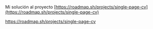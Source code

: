 Mi solución al proyecto [https://roadmap.sh/projects/single-page-cv](https://roadmap.sh/projects/single-page-cv)

https://roadmap.sh/projects/single-page-cv

